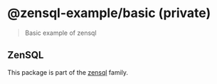 # @zensql-example/basic (private)

> Basic example of zensql

## ZenSQL

This package is part of the [zensql](https://github.com/etienne-dldc/zensql) family.
